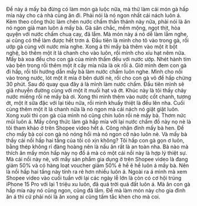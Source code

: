 Để này á mấy bà đừng có làm món gà luộc nữa, mà thử làm cái món gà hấp mía này cho cả nhà cùng ăn đi. Phải nói là nó ngon nhất cái nách luôn á. Kèm theo công thức làm chén nước chấm thần thánh này nữa, phải nói là ăn nó ngon giả man luôn á mấy bà. Gà săn chắc, mềm mộng, ngọt thịt, hòa quyện với nước chấm chua cay, đã lắm. Mà món này á nó dễ làm lắm nghe, ai cũng có thể làm được hết trơn á. Đầu tiên là mình cho tô vào trong gà, rồi ướp gà cùng với nước mía nghe. Xong á thì mấy bà thêm vào một ít bột nghệ, bỏ thêm một ít lá chanh cho vào luôn, rồi mình cho xíu hạt nêm nữa. Mấy bà xoa đều cho con gà của mình thấm đều với nước ướp. Nhét hành tím vào bên trong rồi thêm một ít cây mía nữa là ok rồi á. Giờ mình đem con gà đi hấp, rồi tôi hướng dẫn mấy bà làm nước chấm luôn nghe. Mình cho nồi vào trong nước, lót một ít mía ở bên dưới nè, rồi cho con gà vô để hấp chừng 30 phút. Sau đó quay qua đây á là mình làm nước chấm. Đầu tiên mình sẽ giã nhuyễn đường cùng với một ít muối hạt và ớt. Khúc này là tôi thấy chảy nước miếng rồi nè mấy bà ơi. Xong thì mình thêm vào nước cốt chanh, tương ớt, một ít sữa đặc với lại tiêu nữa, rồi mình khuấy thiệt là đều lên nha. Cuối cùng thêm một ít lá chanh nữa là nó ngon mà cái nách nó giật giật luôn. Xong xuôi thì con gà của mình nó cũng chín luôn rồi nè mấy bà. Thơm nức mũi luôn á. Mấy công thức làm gà hấp mía với lại nước chấm đồ này nọ nè là tôi tham khảo ở trên Shopee video hết á. Công nhận đỉnh mấy bà hen. Để cho mấy bà coi con gà nó nóng hổi mà nó ngon cỡ nào luôn nè. Và mấy bà thấy cái nồi hấp hai tầng của tôi có xịn không? Tôi hấp con gà gọn ơ luôn, bằng thép không rỉ đàng hoàng nên là nấu ăn rất là an toàn nha. Bà nào mà thích ăn mấy món hấp này nọ đồ á mà có một cái nồi này là hợp lý thiệt sự. Mà cái nồi này nè, với mấy sản phẩm gia dụng ở trên Shopee video là đang giảm 50% và có hàng loạt voucher giảm 50% ê hề ê hề luôn á mấy bà. Nên là nồi hấp hai tầng này tính ra rẻ hơn nhiều luôn á. Ngoài ra á mình mà xem Shopee video vào cuối tuần với lại các ngày lễ lớn là còn có cơ hội trúng iPhone 15 Pro với lại 1 triệu xu luôn, đã quá trời quá đất luôn á. Mà ăn con gà hấp mía này nó cũng ngon, cũng đã lắm. Để mà làm món này cho gia đình ăn á thì cứ phải nói là ăn xong ai cũng tấm tắc khen cho mà coi.